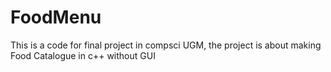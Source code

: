 # FoodMenu
This is a code for final project in compsci UGM, the project is about making Food Catalogue in c++ without GUI

